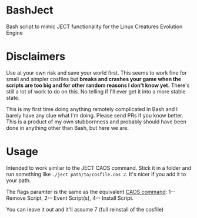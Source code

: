 # BashJect
Bash script to mimic JECT functionality for the Linux Creatures Evolution Engine

# Disclaimers
Use at your own risk and save your world first. This seems to work fine for small and simpler cosfiles but **breaks and crashes your game when the scripts are too big and for other random reasons I don't know yet.** There's still a lot of work to do on this. No telling if I'll ever get it into a more stable state.

This is my first time doing anything remotely complicated in Bash and I barely have any clue what I'm doing. Please send PRs if you know better. This is a product of my own stubbornness and probably should have been done in anything other than Bash, but here we are.

# Usage
Intended to work simliar to the JECT CAOS command. Stick it in a folder and run something like `./ject path/to/cosfile.cos 2`. It's nicer if you add it to your path.

The flags paramter is the same as the equivalent [CAOS command](https://creatures.wiki/JECT): 1-- Remove Script, 2-- Event Script(s), 4-- Install Script.

You can leave it out and it'll assume 7 (full reinstall of the cosfile)
